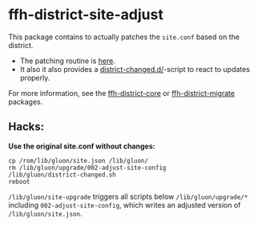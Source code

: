 ffh-district-site-adjust
========================

This package contains to actually patches the `site.conf` based on the district.

- The patching routine is [here](https://github.com/freifunkh/ffh-packages/blob/master/ffh-district-site-adjust/files/lib/gluon/upgrade/002-adjust-site-config).
- It also it also provides a [district-changed.d/](https://github.com/freifunkh/ffh-packages/blob/master/ffh-district-site-adjust/files/lib/gluon/district-changed.d/site-upgrade)-script to react to updates
  properly.

For more information, see the [ffh-district-core](https://github.com/freifunkh/ffh-packages/tree/master/ffh-district-core)
or [ffh-district-migrate](https://github.com/freifunkh/ffh-packages/tree/master/ffh-district-migrate) packages.

Hacks:
------

**Use the original site.conf without changes:**

``` shell
cp /rom/lib/gluon/site.json /lib/gluon/
rm /lib/gluon/upgrade/002-adjust-site-config
/lib/gluon/district-changed.sh
reboot
```


```/lib/gluon/site-upgrade``` triggers all scripts below ```/lib/gluon/upgrade/*``` including ```002-adjust-site-config```, which writes an adjusted version of ```/lib/gluon/site.json```.

